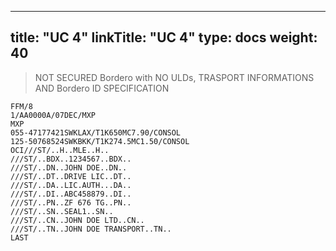
---
title: "UC 4"
linkTitle: "UC 4"
type: docs
weight: 40
---

> NOT SECURED Bordero with NO ULDs, TRASPORT INFORMATIONS AND Bordero ID SPECIFICATION
```
FFM/8
1/AA0000A/07DEC/MXP
MXP
055-47177421SWKLAX/T1K650MC7.90/CONSOL
125-50768524SWKBKK/T1K274.5MC1.50/CONSOL
OCI///ST/..H..MLE..H..
///ST/..BDX..1234567..BDX..
///ST/..DN..JOHN DOE..DN..
///ST/..DT..DRIVE LIC..DT..
///ST/..DA..LIC.AUTH...DA..
///ST/..DI..ABC458879..DI..
///ST/..PN..ZF 676 TG..PN..
///ST/..SN..SEAL1..SN..
///ST/..CN..JOHN DOE LTD..CN..
///ST/..TN..JOHN DOE TRANSPORT..TN..
LAST
```

